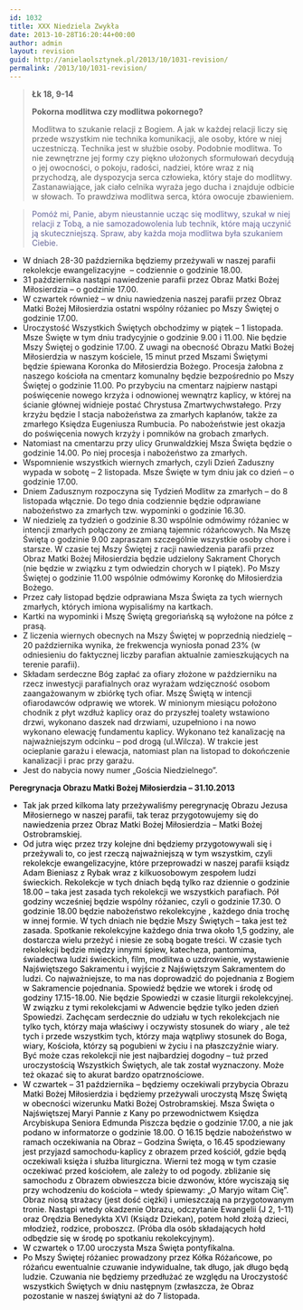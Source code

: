 ```yaml
---
id: 1032
title: XXX Niedziela Zwykła
date: 2013-10-28T16:20:44+00:00
author: admin
layout: revision
guid: http://anielaolsztynek.pl/2013/10/1031-revision/
permalink: /2013/10/1031-revision/
---
```

> **Łk 18, 9-14**
> 
> **Pokorna modlitwa czy modlitwa pokornego?**
> 
> Modlitwa to szukanie relacji z Bogiem. A jak w każdej relacji liczy się przede wszystkim nie technika komunikacji, ale osoby, które w niej uczestniczą. Technika jest w służbie osoby. Podobnie modlitwa. To nie zewnętrzne jej formy czy piękno ułożonych sformułowań decydują o jej owocności, o pokoju, radości, nadziei, które wraz z nią przychodzą, ale dyspozycja serca człowieka, który staje do modlitwy. Zastanawiające, jak ciało celnika wyraża jego ducha i znajduje odbicie w słowach. To prawdziwa modlitwa serca, która owocuje zbawieniem.

> <span style="color: #666699;">Pomóż mi, Panie, abym nieustannie ucząc się modlitwy, szukał w niej relacji z Tobą, a nie samozadowolenia lub technik, które mają uczynić ją skuteczniejszą. Spraw, aby każda moja modlitwa była szukaniem Ciebie.</span>

  * W dniach 28-30 października będziemy przeżywali w naszej parafii rekolekcje ewangelizacyjne  &#8211; codziennie o godzinie 18.00.
  * 31 października nastąpi nawiedzenie parafii przez Obraz Matki Bożej Miłosierdzia &#8211; o godzinie 17.00.
  * W czwartek również &#8211; w dniu nawiedzenia naszej parafii przez Obraz Matki Bożej Miłosierdzia ostatni wspólny różaniec po Mszy Świętej o godzinie 17.00.
  * Uroczystość Wszystkich Świętych obchodzimy w piątek &#8211; 1 listopada. Msze Święte w tym dniu tradycyjnie o godzinie 9.00 i 11.00. Nie będzie Mszy Świętej o godzinie 17.00. Z uwagi na obecność Obrazu Matki Bożej Miłosierdzia w naszym kościele, 15 minut przed Mszami Świętymi będzie śpiewana Koronka do Miłosierdzia Bożego. Procesja żałobna z naszego kościoła na cmentarz komunalny będzie bezpośrednio po Mszy Świętej o godzinie 11.00. Po przybyciu na cmentarz najpierw nastąpi poświęcenie nowego krzyża i odnowionej wewnątrz kaplicy, w której na ścianie głównej widnieje postać Chrystusa Zmartwychwstałego. Przy krzyżu będzie I stacja nabożeństwa za zmarłych kapłanów, także za zmarłego Księdza Eugeniusza Rumbucia. Po nabożeństwie jest okazja do poświęcenia nowych krzyży i pomników na grobach zmarłych.
  * Natomiast na cmentarzu przy ulicy Grunwaldzkiej Msza Święta będzie o godzinie 14.00. Po niej procesja i nabożeństwo za zmarłych.
  * Wspomnienie wszystkich wiernych zmarłych, czyli Dzień Zaduszny wypada w sobotę &#8211; 2 listopada. Msze Święte w tym dniu jak co dzień &#8211; o godzinie 17.00.
  * Dniem Zadusznym rozpoczyna się Tydzień Modlitw za zmarłych &#8211; do 8 listopada włącznie. Do tego dnia codziennie będzie odprawiane nabożeństwo za zmarłych tzw. wypominki o godzinie 16.30.
  * W niedzielę za tydzień o godzinie 8.30 wspólnie odmówimy różaniec w intencji zmarłych połączony ze zmianą tajemnic różańcowych. Na Mszę Świętą o godzinie 9.00 zapraszam szczególnie wszystkie osoby chore i starsze. W czasie tej Mszy Świętej z racji nawiedzenia parafii przez Obraz Matki Bożej Miłosierdzia będzie udzielony Sakrament Chorych (nie będzie w związku z tym odwiedzin chorych w I piątek). Po Mszy Świętej o godzinie 11.00 wspólnie odmówimy Koronkę do Miłosierdzia Bożego.
  * Przez cały listopad będzie odprawiana Msza Święta za tych wiernych zmarłych, których imiona wypisaliśmy na kartkach.
  * Kartki na wypominki i Mszę Świętą gregoriańską są wyłożone na półce z prasą.
  * Z liczenia wiernych obecnych na Mszy Świętej w poprzednią niedzielę &#8211; 20 października wynika, że frekwencja wyniosła ponad 23% (w odniesieniu do faktycznej liczby parafian aktualnie zamieszkujących na terenie parafii).
  * Składam serdeczne Bóg zapłać za ofiary złożone w październiku na rzecz inwestycji parafialnych oraz wyrażam wdzięczność osobom zaangażowanym w zbiórkę tych ofiar. Mszę Świętą w intencji ofiarodawców odprawię we wtorek. W minionym miesiącu położono chodnik z płyt wzdłuż kaplicy oraz do przyszłej toalety wstawiono drzwi, wykonano daszek nad drzwiami, uzupełniono i na nowo wykonano elewację fundamentu kaplicy. Wykonano też kanalizację na najważniejszym odcinku &#8211; pod drogą (ul.Wilcza). W trakcie jest ocieplanie garażu i elewacja, natomiast plan na listopad to dokończenie kanalizacji i prac przy garażu.
  * Jest do nabycia nowy numer &#8222;Gościa Niedzielnego&#8221;.

**Peregrynacja Obrazu Matki Bożej Miłosierdzia &#8211; 31.10.2013**

  * <span style="color: #000000;">Tak jak przed kilkoma laty przeżywaliśmy peregrynację Obrazu Jezusa Miłosiernego w naszej parafii, tak teraz przygotowujemy się do nawiedzenia przez Obraz Matki Bożej Miłosierdzia &#8211; Matki Bożej Ostrobramskiej.</span>
  * <span style="color: #000000;">Od jutra więc przez trzy kolejne dni będziemy przygotowywali się i przeżywali to, co jest rzeczą najważniejszą w tym wszystkim, czyli rekolekcje ewangelizacyjne, które przeprowadzi w naszej parafii ksiądz Adam Bieniasz z Rybak wraz z kilkuosobowym zespołem ludzi świeckich. Rekolekcje w tych dniach będą tylko raz dziennie o godzinie 18.00 &#8211; taka jest zasada tych rekolekcji we wszystkich parafiach. Pół godziny wcześniej będzie wspólny różaniec, czyli o godzinie 17.30. O godzinie 18.00 będzie nabożeństwo rekolekcyjne , każdego dnia trochę w innej formie. W tych dniach nie będzie Mszy Świętych &#8211; taka jest też zasada. Spotkanie rekolekcyjne każdego dnia trwa około 1,5 godziny, ale dostarcza wielu przeżyć i niesie ze sobą bogate treści. W czasie tych rekolekcji będzie między innymi śpiew, katecheza, pantomima, świadectwa ludzi świeckich, film, modlitwa o uzdrowienie, wystawienie Najświętszego Sakramentu i wyjście z Najświętszym Sakramentem do ludzi. Co najważniejsze, to ma nas doprowadzić do pojednania z Bogiem w Sakramencie pojednania. Spowiedź będzie we wtorek i środę od godziny 17.15-18.00. Nie będzie Spowiedzi w czasie liturgii rekolekcyjnej. W związku z tymi rekolekcjami w Adwencie będzie tylko jeden dzień Spowiedzi. Zachęcam serdecznie do udziału w tych rekolekcjach nie tylko tych, którzy maja właściwy i oczywisty stosunek do wiary , ale też tych i przede wszystkim tych, którzy maja wątpliwy stosunek do Boga, wiary, Kościoła, którzy są pogubieni w życiu i na płaszczyźnie wiary. Być może czas rekolekcji nie jest najbardziej dogodny &#8211; tuż przed uroczystością Wszystkich Świętych, ale tak został wyznaczony. Może też okazać się to akurat bardzo opatrznościowe.</span>
  * <span style="color: #000000;">W czwartek &#8211; 31 października &#8211; będziemy oczekiwali przybycia Obrazu Matki Bożej Miłosierdzia i będziemy przeżywali uroczystą Mszę Świętą w obecności wizerunku Matki Bożej Ostrobramskiej. Msza Święta o Najświętszej Maryi Pannie z Kany po przewodnictwem Księdza Arcybiskupa Seniora Edmunda Piszcza będzie o godzinie 17.00, a nie jak podano w informatorze o godzinie 18.00. O 16.15 będzie nabożeństwo w ramach oczekiwania na Obraz &#8211; Godzina Święta, o 16.45 spodziewany jest przyjazd samochodu-kaplicy z obrazem przed kościół, gdzie będą oczekiwali księża i służba liturgiczna. Wierni też mogą w tym czasie oczekiwać przed kościołem, ale zależy to od pogody. zbliżanie się samochodu z Obrazem obwieszcza bicie dzwonów, które wyciszają się przy wchodzeniu do kościoła &#8211; wtedy śpiewamy: &#8222;O Maryjo witam Cię&#8221;. Obraz niosą strażacy (jest dość ciężki) i umieszczają na przygotowanym tronie. Nastąpi wtedy okadzenie Obrazu, odczytanie Ewangelii (J 2, 1-11) oraz Orędzia Benedykta XVI (Ksiądz Dziekan), potem hołd złożą dzieci, młodzież, rodzice, proboszcz. (Próba dla osób składających hołd odbędzie się w środę po spotkaniu rekolekcyjnym).</span>
  * <span style="color: #000000;">W czwartek o 17.00 uroczysta Msza Święta pontyfikalna.</span>
  * <span style="color: #000000;">Po Mszy Świętej różaniec prowadzony przez Kółka Różańcowe, po różańcu ewentualnie czuwanie indywidualne, tak długo, jak długo będą ludzie. Czuwania nie będziemy przedłużać ze względu na Uroczystość wszystkich Świętych w dniu następnym (zwłaszcza, że Obraz pozostanie w naszej świątyni aż do 7 listopada.</span>
